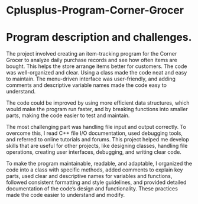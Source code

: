 # Cplusplus-Program-Corner-Grocer

# Program description and challenges.

The project involved creating an item-tracking program for the Corner Grocer to analyze daily purchase records and see how often items are bought.
This helps the store arrange items better for customers. The code was well-organized and clear. Using a class made the code neat and easy to maintain. 
The menu-driven interface was user-friendly, and adding comments and descriptive variable names made the code easy to understand.

The code could be improved by using more efficient data structures, which would make the program run faster, and by breaking functions into smaller parts,
making the code easier to test and maintain.

The most challenging part was handling file input and output correctly. To overcome this, I read C++ file I/O documentation, used debugging tools, and referred 
to online tutorials and forums. This project helped me develop skills that are useful for other projects, like designing classes, handling file operations, creating user 
interfaces, debugging, and writing clear code.

To make the program maintainable, readable, and adaptable, I organized the code into a class with specific methods, added comments to explain key parts, used clear and 
descriptive names for variables and functions, followed consistent formatting and style guidelines, and provided detailed documentation of the code’s design and 
functionality. These practices made the code easier to understand and modify.
